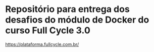 # Repositório para entrega dos desafios do módulo de Docker do curso Full Cycle 3.0

https://plataforma.fullcycle.com.br/
